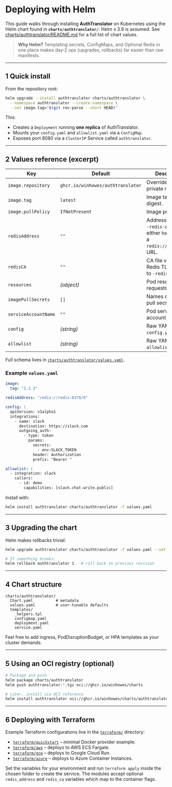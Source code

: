 # Deploying with Helm

This guide walks through installing **AuthTranslator** on Kubernetes using the Helm chart found in **`charts/authtranslator/`**. Helm ≥ 3.9 is assumed. See [charts/authtranslator/README.md](../charts/authtranslator/README.md) for a full list of chart values.

> **Why Helm?**  Templating secrets, ConfigMaps, and Optional Redis in one place makes day‑2 ops (upgrades, rollbacks) far easier than raw manifests.

---

## 1  Quick install

From the repository root:

```bash
helm upgrade --install authtranslator charts/authtranslator \
  --namespace authtranslator --create-namespace \
  --set image.tag="$(git rev-parse --short HEAD)"
```

This:

* Creates a `Deployment` running **one replica** of AuthTranslator.
* Mounts your `config.yaml` and `allowlist.yaml` via a `ConfigMap`.
* Exposes port 8080 via a `ClusterIP` Service called `authtranslator`.

---

## 2  Values reference (excerpt)

| Key                | Default                           | Description                                                        |
| ------------------ | --------------------------------- | ------------------------------------------------------------------ |
| `image.repository` | `ghcr.io/winhowes/authtranslator` | Override to use a private registry.                                |
| `image.tag`        | `latest`                          | Image tag or digest.                                               |
| `image.pullPolicy` | `IfNotPresent`                    | Image pull policy.                                                 |
| `redisAddress`     | `""`                              | Address passed to `-redis-addr` – either `host:port` or a `redis://`/`rediss://` URL. |
| `redisCA`          | `""`                              | CA file verifying Redis TLS passed to `-redis-ca`. |
| `resources`        | *(object)*                        | Pod resource requests/limits. |
| `imagePullSecrets` | `[]`                              | Names of image pull secrets. |
| `serviceAccountName` | `""`                            | Pod service account name. |
| `config`           | *(string)*                        | Raw YAML for `config.yaml`.                                        |
| `allowlist`        | *(string)*                        | Raw YAML for `allowlist.yaml`.                                     |

Full schema lives in [`charts/authtranslator/values.yaml`](../charts/authtranslator/values.yaml).

### Example `values.yaml`

```yaml
image:
  tag: "1.2.3"

redisAddress: "redis://redis:6379/0"

config: |
  apiVersion: v1alpha1
  integrations:
    - name: slack
      destination: https://slack.com
      outgoing_auth:
        - type: token
          params:
            secrets:
              - env:SLACK_TOKEN
            header: Authorization
            prefix: "Bearer "

allowlist: |
  - integration: slack
    callers:
      - id: demo
        capabilities: [slack.chat.write.public]

```

Install with:

```bash
helm install authtranslator charts/authtranslator -f values.yaml
```

---

## 3  Upgrading the chart

Helm makes rollbacks trivial:

```bash
helm upgrade authtranslator charts/authtranslator -f values.yaml --set image.tag=1.2.4

# If something breaks:
helm rollback authtranslator 1   # roll back to previous revision
```

---

## 4  Chart structure

```text
charts/authtranslator/
  Chart.yaml          # metadata
  values.yaml         # user-tunable defaults
  templates/
    _helpers.tpl
    configmap.yaml
    deployment.yaml
    service.yaml
```

Feel free to add ingress, PodDisruptionBudget, or HPA templates as your cluster demands.

---

## 5  Using an OCI registry (optional)

```bash
# Package and push
helm package charts/authtranslator
helm push authtranslator-*.tgz oci://ghcr.io/winhowes/charts

# Later, install via OCI reference
helm install authtranslator oci://ghcr.io/winhowes/charts/authtranslator --version 1.2.3
```

---

## 6  Deploying with Terraform

Example Terraform configurations live in the [`terraform/`](../terraform/) directory:

- [`terraform/quickstart`](../terraform/quickstart) – minimal Docker provider example.
- [`terraform/aws`](../terraform/aws) – deploys to AWS ECS Fargate.
- [`terraform/gcp`](../terraform/gcp) – deploys to Google Cloud Run.
- [`terraform/azure`](../terraform/azure) – deploys to Azure Container Instances.

Set the variables for your environment and run `terraform apply` inside the
chosen folder to create the service. The modules accept optional
`redis_address` and `redis_ca` variables which map to the container flags.
